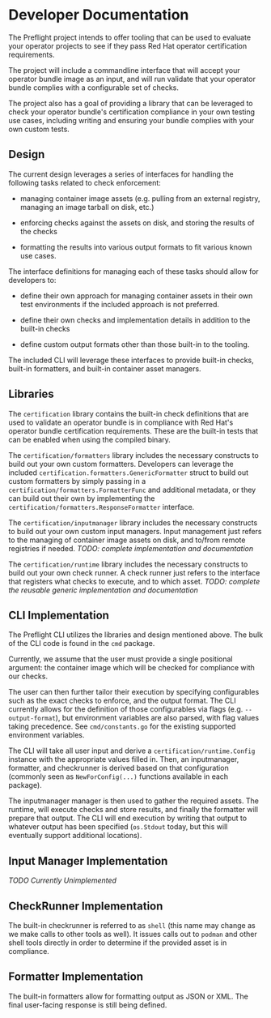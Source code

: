 # Developer Documentation

The Preflight project intends to offer tooling that can be used to evaluate your
operator projects to see if they pass Red Hat operator certification
requirements.

The project will include a commandline interface that will accept your operator
bundle image as an input, and will run validate that your operator bundle
complies with a configurable set of checks.

The project also has a goal of providing a library that can be leveraged to
check your operator bundle's certification compliance in your own testing use cases,
including writing and ensuring your bundle complies with your own custom tests.

## Design

The current design leverages a series of interfaces for handling the following
tasks related to check enforcement:

* managing container image assets (e.g. pulling from an external registry,
  managing an image tarball on disk, etc.)

* enforcing checks against the assets on disk, and storing the results of the
  checks

* formatting the results into various output formats to fit various known use
  cases.

The interface definitions for managing each of these tasks should allow for
developers to:

* define their own approach for managing container assets in their own test
  environments if the included approach is not preferred.

* define their own checks and implementation details in addition to the
  built-in checks

* define custom output formats other than those built-in to the tooling.

The included CLI will leverage these interfaces to provide built-in checks,
built-in formatters, and built-in container asset managers. 

## Libraries

The `certification` library contains the built-in check definitions that are
used to validate an operator bundle is in compliance with Red Hat's operator
bundle certification requirements. These are the built-in tests that can be
enabled when using the compiled binary.

The `certification/formatters` library includes the necessary constructs to
build out your own custom formatters. Developers can leverage the included
`certification.formatters.GenericFormatter` struct to build out custom
formatters by simply passing in a `certification/formatters.FormatterFunc` and
additional metadata, or they can build out their own by implementing the
`certification/formatters.ResponseFormatter` interface.

The `certification/inputmanager` library includes the necessary constructs to
build out your own custom input managers. Input management just refers to the
managing of container image assets on disk, and to/from remote registries if
needed.
*TODO: complete implementation and documentation*

The `certification/runtime` library includes the necessary constructs to build
out your own check runner. A check runner just refers to the interface that
registers what checks to execute, and to which asset.
*TODO: complete the reusable generic implementation and documentation*

## CLI Implementation

The Preflight CLI utilizes the libraries and design mentioned above. The bulk
of the CLI code is found in the `cmd` package.

Currently, we assume that the user must provide a single positional argument:
the container image which will be checked for compliance with our checks.

The user can then further tailor their execution by specifying configurables
such as the exact checks to enforce, and the output format. The CLI currently
allows for the definition of those configurables via flags (e.g.
`--output-format`), but environment variables are also parsed, with flag values
taking precedence. See `cmd/constants.go` for the existing supported environment
variables. 

The CLI will take all user input and derive a `certification/runtime.Config`
instance with the appropriate values filled in. Then, an inputmanager,
formatter, and checkrunner is derived based on that configuration (commonly
seen as `NewForConfig(...)` functions available in each package).

The inputmanager manager is then used to gather the required assets. The
runtime, will execute checks and store results, and finally the formatter will
prepare that output. The CLI will end execution by writing that output to
whatever output has been specified (`os.Stdout` today, but this will eventually
support additional locations).

## Input Manager Implementation

*TODO Currently Unimplemented*

## CheckRunner Implementation

The built-in checkrunner is referred to as `shell` (this name may change
as we make calls to other tools as well). It issues calls out to `podman` and
other shell tools directly in order to determine if the provided asset is in
compliance.

## Formatter Implementation

The built-in formatters allow for formatting output as JSON or XML. The final
user-facing response is still being defined.
